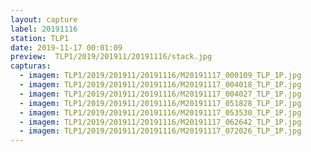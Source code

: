 ```yaml
---
layout: capture
label: 20191116
station: TLP1
date: 2019-11-17 00:01:09
preview:  TLP1/2019/201911/20191116/stack.jpg
capturas:
  - imagem: TLP1/2019/201911/20191116/M20191117_000109_TLP_1P.jpg
  - imagem: TLP1/2019/201911/20191116/M20191117_004018_TLP_1P.jpg
  - imagem: TLP1/2019/201911/20191116/M20191117_004027_TLP_1P.jpg
  - imagem: TLP1/2019/201911/20191116/M20191117_051828_TLP_1P.jpg
  - imagem: TLP1/2019/201911/20191116/M20191117_053530_TLP_1P.jpg
  - imagem: TLP1/2019/201911/20191116/M20191117_062642_TLP_1P.jpg
  - imagem: TLP1/2019/201911/20191116/M20191117_072026_TLP_1P.jpg
---
```

